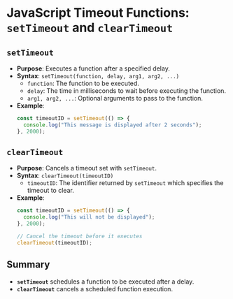 
# JavaScript Timeout Functions: `setTimeout` and `clearTimeout`

## `setTimeout`

- **Purpose**: Executes a function after a specified delay.
- **Syntax**: `setTimeout(function, delay, arg1, arg2, ...)`
  - `function`: The function to be executed.
  - `delay`: The time in milliseconds to wait before executing the function.
  - `arg1, arg2, ...`: Optional arguments to pass to the function.
- **Example**:
  ```javascript
  const timeoutID = setTimeout(() => {
    console.log("This message is displayed after 2 seconds");
  }, 2000);
  ```

## `clearTimeout`

- **Purpose**: Cancels a timeout set with `setTimeout`.
- **Syntax**: `clearTimeout(timeoutID)`
  - `timeoutID`: The identifier returned by `setTimeout` which specifies the timeout to clear.
- **Example**:
  ```javascript
  const timeoutID = setTimeout(() => {
    console.log("This will not be displayed");
  }, 2000);

  // Cancel the timeout before it executes
  clearTimeout(timeoutID);
  ```

## Summary
- **`setTimeout`** schedules a function to be executed after a delay.
- **`clearTimeout`** cancels a scheduled function execution.
